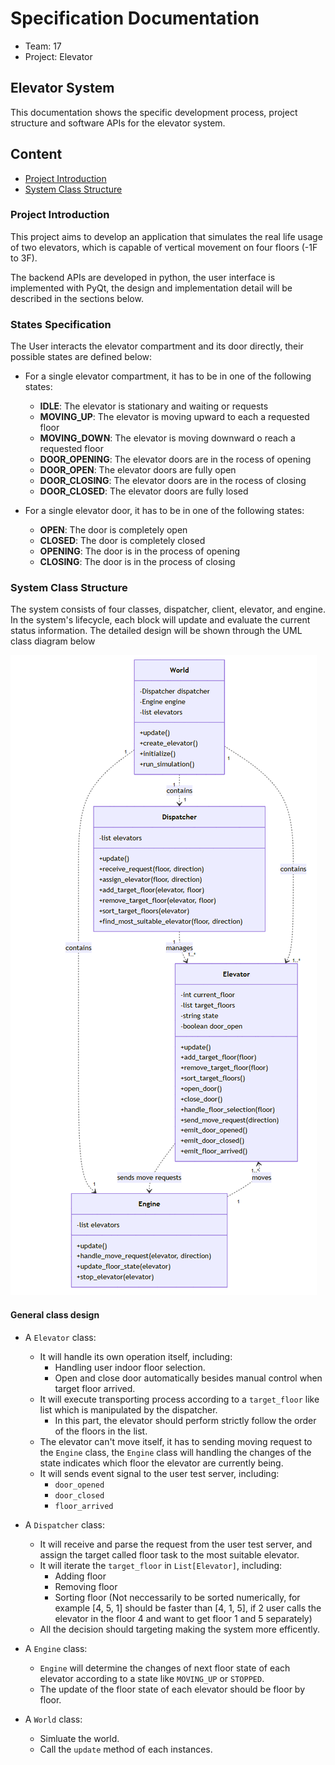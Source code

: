 # Specification Documentation

- Team: 17
- Project: Elevator

## Elevator System 

This documentation shows the specific development process, project structure and software APIs for the elevator system.

## Content

- [Project Introduction](#project-introduction)
- [System Class Structure](#system-class-structure)

### Project Introduction

This project aims to develop an application that simulates the real life usage of two elevators, which is capable of vertical movement on four floors (-1F to 3F). 

The backend APIs are developed in python, the user interface is implemented with PyQt, the design and implementation detail will be described in the sections below.

### States Specification

The User interacts the elevator compartment and its door directly, their possible states are defined below:

- For a single elevator compartment, it has to be in one of the following states:
  - **IDLE**: The elevator is stationary and waiting    or requests
  - **MOVING_UP**: The elevator is moving upward to    each a requested floor
  - **MOVING_DOWN**: The elevator is moving downward    o reach a requested floor
  - **DOOR_OPENING**: The elevator doors are in the    rocess of opening
  - **DOOR_OPEN**: The elevator doors are fully open
  - **DOOR_CLOSING**: The elevator doors are in the    rocess of closing
  - **DOOR_CLOSED**: The elevator doors are fully    losed

- For a single elevator door, it has to be in one of the following states:
  - **OPEN**: The door is completely open
  - **CLOSED**: The door is completely closed
  - **OPENING**: The door is in the process of opening
  - **CLOSING**: The door is in the process of closing

### System Class Structure

The system consists of four classes, dispatcher, client, elevator, and engine. In the system's lifecycle, each block will update and evaluate the current status information. The detailed design will be shown through the UML class diagram below

![UCD](./imgs/class_plot/image.png)

#### General class design

- A `Elevator` class: 
  - It will handle its own operation itself, including:
    - Handling user indoor floor selection.
    - Open and close door automatically besides manual control when target floor arrived.
  - It will execute transporting process according to a `target_floor` like list which is manipulated by the dispatcher.
    - In this part, the elevator should perform strictly follow the order of the floors in the list.
  - The elevator can't move itself, it has to sending moving request to the `Engine` class, the `Engine` class will handling the changes of the state indicates which floor the elevator are currently being.
  - It will sends event signal to the user test server, including:
    - `door_opened`
    - `door_closed`
    - `floor_arrived`

- A `Dispatcher` class:
  - It will receive and parse the request from the user test server, and assign the target called floor task to the most suitable elevator.
  - It will iterate the `target_floor` in `List[Elevator]`, including:
    - Adding floor
    - Removing floor
    - Sorting floor (Not neccessarily to be sorted numerically, for example [4, 5, 1] should be faster than [4, 1, 5], if 2 user calls the elevator in the floor 4 and want to get floor 1 and 5 separately)
  - All the decision should targeting making the system more efficently.
  
- A `Engine` class:
  - `Engine` will determine the changes of next floor state of each elevator according to a state like `MOVING_UP` or `STOPPED`.
  - The update of the floor state of each elevator should be floor by floor.

- A `World` class:
  - Simluate the world.
  - Call the `update` method of each instances. 

 

